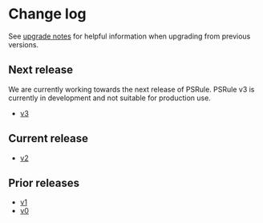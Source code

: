 # Change log

See [upgrade notes][1] for helpful information when upgrading from previous versions.

  [1]: https://aka.ms/ps-rule/upgrade

## Next release

We are currently working towards the next release of PSRule.
PSRule v3 is currently in development and not suitable for production use.

- [v3](https://microsoft.github.io/PSRule/latest/CHANGELOG-v3/)

## Current release

- [v2](https://microsoft.github.io/PSRule/latest/CHANGELOG-v2/)

## Prior releases

- [v1](https://microsoft.github.io/PSRule/latest/CHANGELOG-v1/)
- [v0](https://microsoft.github.io/PSRule/latest/CHANGELOG-v0/)
